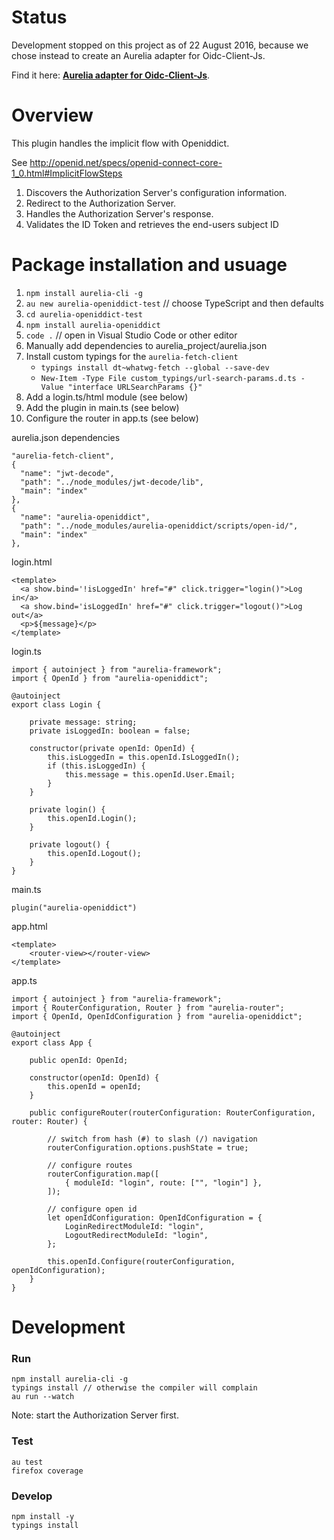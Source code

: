 
# Status

Development stopped on this project as of 22 August 2016, because we chose instead to create an Aurelia adapter for Oidc-Client-Js.

Find it here: **[Aurelia adapter for Oidc-Client-Js](https://github.com/shaunluttin/aurelia-oidc-client)**.

# Overview 

This plugin handles the implicit flow with Openiddict.

See http://openid.net/specs/openid-connect-core-1_0.html#ImplicitFlowSteps

1. Discovers the Authorization Server's configuration information.
1. Redirect to the Authorization Server.
1. Handles the Authorization Server's response.
1. Validates the ID Token and retrieves the end-users subject ID

# Package installation and usuage 

1. `npm install aurelia-cli -g`
1. `au new aurelia-openiddict-test` // choose TypeScript and then defaults
1. `cd aurelia-openiddict-test`
1. `npm install aurelia-openiddict`
1. `code .` // open in Visual Studio Code or other editor
1. Manually add dependencies to aurelia_project/aurelia.json 
1. Install custom typings for the `aurelia-fetch-client` 
    * `typings install dt~whatwg-fetch --global --save-dev`
    * `New-Item -Type File custom_typings/url-search-params.d.ts -Value "interface URLSearchParams {}"`
1. Add a login.ts/html module (see below)
1. Add the plugin in main.ts (see below)
1. Configure the router in app.ts (see below)

aurelia.json dependencies

    "aurelia-fetch-client",
    {
      "name": "jwt-decode",
      "path": "../node_modules/jwt-decode/lib",
      "main": "index"
    },
    {
      "name": "aurelia-openiddict",
      "path": "../node_modules/aurelia-openiddict/scripts/open-id/",
      "main": "index"
    },

login.html

    <template>
      <a show.bind='!isLoggedIn' href="#" click.trigger="login()">Log in</a>
      <a show.bind='isLoggedIn' href="#" click.trigger="logout()">Log out</a>
      <p>${message}</p>
    </template>

login.ts

    import { autoinject } from "aurelia-framework";
    import { OpenId } from "aurelia-openiddict";

    @autoinject
    export class Login {

        private message: string;
        private isLoggedIn: boolean = false;

        constructor(private openId: OpenId) {
            this.isLoggedIn = this.openId.IsLoggedIn();
            if (this.isLoggedIn) {
                this.message = this.openId.User.Email;
            }
        }

        private login() {
            this.openId.Login();
        }

        private logout() {
            this.openId.Logout();
        }
    }

main.ts

    plugin("aurelia-openiddict")

app.html

    <template>
        <router-view></router-view>
    </template>

app.ts

    import { autoinject } from "aurelia-framework";
    import { RouterConfiguration, Router } from "aurelia-router";
    import { OpenId, OpenIdConfiguration } from "aurelia-openiddict";

    @autoinject
    export class App {

        public openId: OpenId;

        constructor(openId: OpenId) {
            this.openId = openId;
        }

        public configureRouter(routerConfiguration: RouterConfiguration, router: Router) {

            // switch from hash (#) to slash (/) navigation
            routerConfiguration.options.pushState = true;

            // configure routes
            routerConfiguration.map([
                { moduleId: "login", route: ["", "login"] },
            ]);

            // configure open id
            let openIdConfiguration: OpenIdConfiguration = {
                LoginRedirectModuleId: "login",
                LogoutRedirectModuleId: "login",
            };

            this.openId.Configure(routerConfiguration, openIdConfiguration);
        }
    }

# Development 

### Run

    npm install aurelia-cli -g
    typings install // otherwise the compiler will complain
    au run --watch

Note: start the Authorization Server first.

### Test

    au test
    firefox coverage

### Develop

    npm install -y
    typings install
